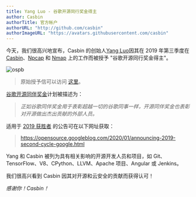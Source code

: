 ```yaml
---
title: Yang Luo - 谷歌开源同行奖金得主
author: Casbin
authorTitle: 官方帐户
authorURL: "http://github.com/casbin"
authorImageURL: "https://avatars.githubusercontent.com/casbin"
---
```


今天，我们很高兴地宣布，Casbin 的创始人[Yang Luo](https://github.com/hsluoyz)因其在 2019 年第三季度在 [Casbin](/)、[Npcap](https://nmap.org/npcap/) 和 [Nmap](https://nmap.org/) 上的工作而被授予 "谷歌开源同行奖金得主"。

![ospb](https://hsluoyz.github.io/download/Open%20Source%20Peer%20Bonus%20Q3%202019%20-%20Yang%20Luo%20-%20OSPB%20Award%20Letter.png)

> 原始授予信可以访问 [这里](https://github.com/hsluoyz/hsluoyz.github.io/blob/master/download/Open%20Source%20Peer%20Bonus%20Q3%202019%20-%20Yang%20Luo%20-%20OSPB%20Award%20Letter.pdf)。

[谷歌开源同伴奖金](https://opensource.google.com/docs/growing/peer-bonus/)计划被描述为：

> _正如谷歌同伴奖金用于表彰超越一切的谷歌同事一样，开源同伴奖金也表彰对开源做出杰出贡献的外部人员。_

适用于 [2019 获胜者](https://opensource.googleblog.com/2020/01/announcing-2019-second-cycle-google.html) 的公告可在以下网址获取：

> https://opensource.googleblog.com/2020/01/announcing-2019-second-cycle-google.html

Yang 和 Casbin 被列为具有相关影响的开源开发人员和项目，如 Git、TensorFlow、V8、CPython、LLVM、Apache 项目、Angular 或 Jenkins。

我们很高兴看到 Casbin 因其对开源和云安全的贡献而获得认可！

_感谢你！Casbin！_
